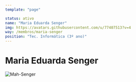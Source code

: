 ```yaml
---
template: "page"

status: ativo
name: "Maria Eduarda Senger"
img: https://avatars.githubusercontent.com/u/77407513?v=4
way: /membros/maria-senger
position: "Tec. Informática (3º ano)"
---
```


# Maria Eduarda Senger

 ![Mah-Senger](https://avatars.githubusercontent.com/u/77407513?v=4)